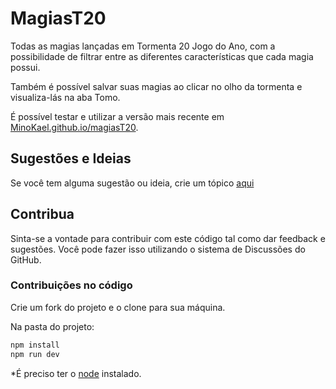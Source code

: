 # MagiasT20
 Todas as magias lançadas em Tormenta 20 Jogo do Ano, com a possibilidade de filtrar entre as diferentes características que cada magia possui. 

 Também é possível salvar suas magias ao clicar no olho da tormenta e visualiza-lás na aba Tomo.

 É possível testar e utilizar a versão mais recente em [MinoKael.github.io/magiasT20](https://MinoKael.github.io/gerador-ficha-magiasT20/).


## Sugestões e Ideias

Se você tem alguma sugestão ou ideia, crie um tópico [aqui](https://github.com/MinoKael/magiasT20/discussions)

## Contribua

Sinta-se a vontade para contribuir com este código tal como dar feedback e sugestões. Você pode fazer isso utilizando o sistema de Discussões do GitHub.

### Contribuições no código

Crie um fork do projeto e o clone para sua máquina.

Na pasta do projeto:

```bash
npm install
npm run dev
```

*É preciso ter o [node](https://nodejs.org/en/) instalado.
